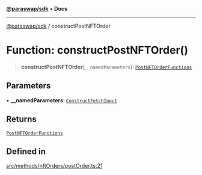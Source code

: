 [**@paraswap/sdk**](../README.md) • **Docs**

***

[@paraswap/sdk](../globals.md) / constructPostNFTOrder

# Function: constructPostNFTOrder()

> **constructPostNFTOrder**(`__namedParameters`): [`PostNFTOrderFunctions`](../type-aliases/PostNFTOrderFunctions.md)

## Parameters

• **\_\_namedParameters**: [`ConstructFetchInput`](../interfaces/ConstructFetchInput.md)

## Returns

[`PostNFTOrderFunctions`](../type-aliases/PostNFTOrderFunctions.md)

## Defined in

[src/methods/nftOrders/postOrder.ts:21](https://github.com/paraswap/paraswap-sdk/blob/master/src/methods/nftOrders/postOrder.ts#L21)
